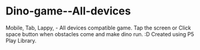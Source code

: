 # Dino-game--All-devices
Mobile, Tab, Lappy, - All devices compatible game. Tap the screen or Click space button when obstacles come and make dino run. :D Created using P5 Play Library. 
